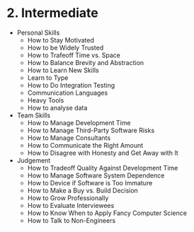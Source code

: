 # 2. Intermediate

- Personal Skills
  - How to Stay Motivated
  - How to be Widely Trusted
  - How to Trafeoff Time vs. Space
  - How to Balance Brevity and Abstraction
  - How to Learn New Skills
  - Learn to Type
  - How to Do Integration Testing
  - Communication Languages
  - Heavy Tools
  - How to analyse data
- Team Skills
  - How to Manage Development Time
  - How to Manage Third-Party Software Risks
  - How to Manage Consultants
  - How to Communicate the Right Amount
  - How to Disagree with Honesty and Get Away with It
- Judgement
  - How to Tradeoff Quality Against Development Time
  - How to Manage Software System Dependence
  - How to Device if Software is Too Immature
  - How to Make a Buy vs. Build Decision
  - How to Grow Professionally
  - How to Evaluate Interviewees
  - How to Know When to Apply Fancy Computer Science
  - How to Talk to Non-Engineers
